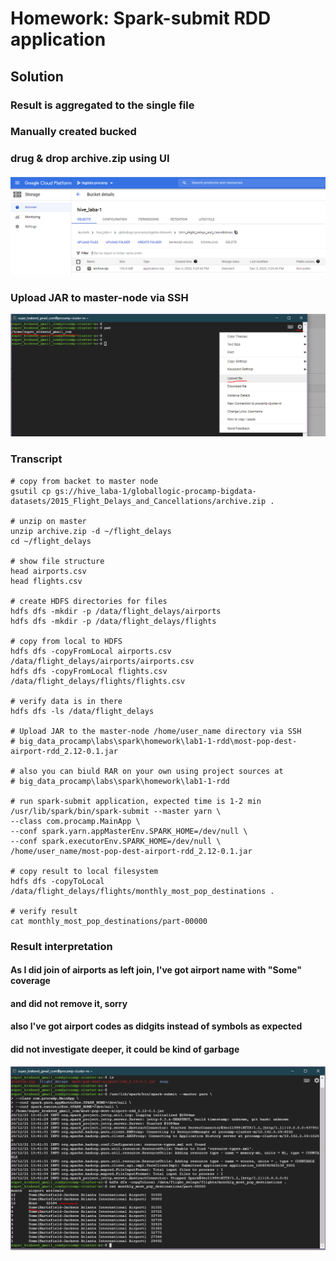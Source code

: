# Homework: Spark-submit RDD application

## Solution

### Result is aggregated to the single file

### Manually created bucked 
### drug & drop archive.zip using UI

![](images/001.PNG)

### Upload JAR to master-node via SSH

![](images/002.PNG)

### Transcript

```
# copy from backet to master node
gsutil cp gs://hive_laba-1/globallogic-procamp-bigdata-datasets/2015_Flight_Delays_and_Cancellations/archive.zip .

# unzip on master
unzip archive.zip -d ~/flight_delays
cd ~/flight_delays

# show file structure
head airports.csv
head flights.csv

# create HDFS directories for files
hdfs dfs -mkdir -p /data/flight_delays/airports
hdfs dfs -mkdir -p /data/flight_delays/flights

# copy from local to HDFS
hdfs dfs -copyFromLocal airports.csv /data/flight_delays/airports/airports.csv
hdfs dfs -copyFromLocal flights.csv /data/flight_delays/flights/flights.csv

# verify data is in there
hdfs dfs -ls /data/flight_delays

# Upload JAR to the master-node /home/user_name directory via SSH
# big_data_procamp\labs\spark\homework\lab1-1-rdd\most-pop-dest-airport-rdd_2.12-0.1.jar

# also you can biuld RAR on your own using project sources at
# big_data_procamp\labs\spark\homework\lab1-1-rdd

# run spark-submit application, expected time is 1-2 min
/usr/lib/spark/bin/spark-submit --master yarn \
--class com.procamp.MainApp \
--conf spark.yarn.appMasterEnv.SPARK_HOME=/dev/null \
--conf spark.executorEnv.SPARK_HOME=/dev/null \
/home/user_name/most-pop-dest-airport-rdd_2.12-0.1.jar

# copy result to local filesystem
hdfs dfs -copyToLocal /data/flight_delays/flights/monthly_most_pop_destinations .

# verify result
cat monthly_most_pop_destinations/part-00000
```

### Result interpretation

#### As I did join of airports as left join, I've got airport name with "Some" coverage
#### and did not remove it, sorry

#### also I've got airport codes as didgits instead of symbols as expected
#### did not investigate deeper, it could be kind of garbage

![](images/003.PNG)
